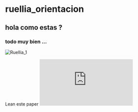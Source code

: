 # ruellia_orientacion

## hola como estas ? 

### todo muy bien ... 

![Ruellia_1](/images/IMG_20201209_120022.jpg)


Lean este paper ![](https://www.britishecologicalsociety.org/wp-content/uploads/2017/12/guide-to-reproducible-code.pdf)
